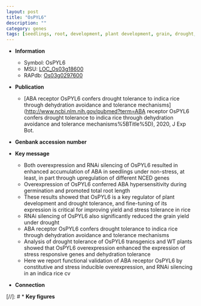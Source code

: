 ```yaml
---
layout: post
title: "OsPYL6"
description: ""
category: genes
tags: [seedlings, root, development, plant development, grain, drought, tolerance, grain yield, yield,  ABA , drought tolerance, stress, ABA, stress tolerance, root length]
---
```


* **Information**  
    + Symbol: OsPYL6  
    + MSU: [LOC_Os03g18600](http://rice.uga.edu/cgi-bin/ORF_infopage.cgi?orf=LOC_Os03g18600)  
    + RAPdb: [Os03g0297600](http://rapdb.dna.affrc.go.jp/viewer/gbrowse_details/irgsp1?name=Os03g0297600)  

* **Publication**  
    + [ABA receptor OsPYL6 confers drought tolerance to indica rice through dehydration avoidance and tolerance mechanisms](http://www.ncbi.nlm.nih.gov/pubmed?term=ABA receptor OsPYL6 confers drought tolerance to indica rice through dehydration avoidance and tolerance mechanisms%5BTitle%5D), 2020, J Exp Bot.

* **Genbank accession number**  

* **Key message**  
    + Both overexpression and RNAi silencing of OsPYL6 resulted in enhanced accumulation of ABA in seedlings under non-stress, at least, in part through upregulation of different NCED genes
    + Overexpression of OsPYL6 conferred ABA hypersensitivity during germination and promoted total root length
    + These results showed that OsPYL6 is a key regulator of plant development and drought tolerance, and fine-tuning of its expression is critical for improving yield and stress tolerance in rice
    + RNAi silencing of OsPYL6 also significantly reduced the grain yield under drought
    + ABA receptor OsPYL6 confers drought tolerance to indica rice through dehydration avoidance and tolerance mechanisms
    + Analysis of drought tolerance of OsPYL6 transgenics and WT plants showed that OsPYL6 overexpression enhanced the expression of stress responsive genes and dehydration tolerance
    + Here we report functional validation of ABA receptor OsPYL6 by constitutive and stress inducible overexpression, and RNAi silencing in an indica rice cv

* **Connection**  

[//]: # * **Key figures**  


